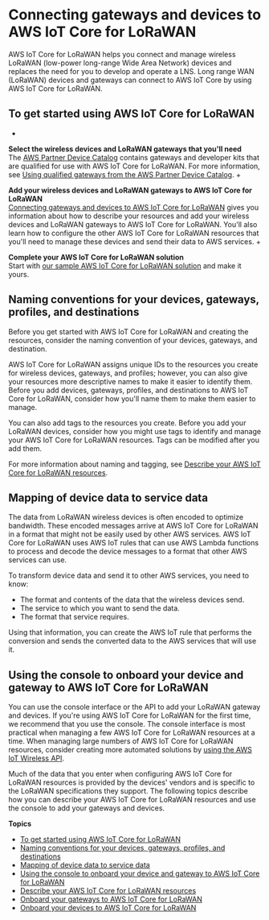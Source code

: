 # Connecting gateways and devices to AWS IoT Core for LoRaWAN<a name="connect-iot-lorawan-getting-started"></a>

AWS IoT Core for LoRaWAN helps you connect and manage wireless LoRaWAN \(low\-power long\-range Wide Area Network\) devices and replaces the need for you to develop and operate a LNS\. Long range WAN \(LoRaWAN\) devices and gateways can connect to AWS IoT Core by using AWS IoT Core for LoRaWAN\.

## To get started using AWS IoT Core for LoRaWAN<a name="connect-iot-lorawan-get-started-resources"></a>
+ 

**Select the wireless devices and LoRaWAN gateways that you'll need**  
The [AWS Partner Device Catalog](https://devices.amazonaws.com/search?page=1&sv=iotclorawan) contains gateways and developer kits that are qualified for use with AWS IoT Core for LoRaWAN\. For more information, see [Using qualified gateways from the AWS Partner Device Catalog](connect-iot-lorawan-manage-gateways.md#connect-iot-lorawan-qualified-gateways)\. 
+ 

**Add your wireless devices and LoRaWAN gateways to AWS IoT Core for LoRaWAN**  
[Connecting gateways and devices to AWS IoT Core for LoRaWAN](#connect-iot-lorawan-getting-started) gives you information about how to describe your resources and add your wireless devices and LoRaWAN gateways to AWS IoT Core for LoRaWAN\. You'll also learn how to configure the other AWS IoT Core for LoRaWAN resources that you'll need to manage these devices and send their data to AWS services\.
+ 

**Complete your AWS IoT Core for LoRaWAN solution**  
Start with [our sample AWS IoT Core for LoRaWAN solution](https://github.com/aws-samples/aws-iot-core-lorawan) and make it yours\.

## Naming conventions for your devices, gateways, profiles, and destinations<a name="connect-iot-lorawan-naming-convention"></a>

Before you get started with AWS IoT Core for LoRaWAN and creating the resources, consider the naming convention of your devices, gateways, and destination\.

AWS IoT Core for LoRaWAN assigns unique IDs to the resources you create for wireless devices, gateways, and profiles; however, you can also give your resources more descriptive names to make it easier to identify them\. Before you add devices, gateways, profiles, and destinations to AWS IoT Core for LoRaWAN, consider how you'll name them to make them easier to manage\.

You can also add tags to the resources you create\. Before you add your LoRaWAN devices, consider how you might use tags to identify and manage your AWS IoT Core for LoRaWAN resources\. Tags can be modified after you add them\. 

For more information about naming and tagging, see [Describe your AWS IoT Core for LoRaWAN resources](connect-iot-lorawan-describe-resource.md)\.

## Mapping of device data to service data<a name="connect-iot-lorawan-service-device-data"></a>

The data from LoRaWAN wireless devices is often encoded to optimize bandwidth\. These encoded messages arrive at AWS IoT Core for LoRaWAN in a format that might not be easily used by other AWS services\. AWS IoT Core for LoRaWAN uses AWS IoT rules that can use AWS Lambda functions to process and decode the device messages to a format that other AWS services can use\.

To transform device data and send it to other AWS services, you need to know:
+ The format and contents of the data that the wireless devices send\.
+ The service to which you want to send the data\.
+ The format that service requires\.

Using that information, you can create the AWS IoT rule that performs the conversion and sends the converted data to the AWS services that will use it\.

## Using the console to onboard your device and gateway to AWS IoT Core for LoRaWAN<a name="connect-iot-lorawan-console"></a>

You can use the console interface or the API to add your LoRaWAN gateway and devices\. If you're using AWS IoT Core for LoRaWAN for the first time, we recommend that you use the console\. The console interface is most practical when managing a few AWS IoT Core for LoRaWAN resources at a time\. When managing large numbers of AWS IoT Core for LoRaWAN resources, consider creating more automated solutions by [using the AWS IoT Wireless API](connect-iot-lorawan-developer.md)\.

Much of the data that you enter when configuring AWS IoT Core for LoRaWAN resources is provided by the devices' vendors and is specific to the LoRaWAN specifications they support\. The following topics describe how you can describe your AWS IoT Core for LoRaWAN resources and use the console to add your gateways and devices\.

**Topics**
+ [To get started using AWS IoT Core for LoRaWAN](#connect-iot-lorawan-get-started-resources)
+ [Naming conventions for your devices, gateways, profiles, and destinations](#connect-iot-lorawan-naming-convention)
+ [Mapping of device data to service data](#connect-iot-lorawan-service-device-data)
+ [Using the console to onboard your device and gateway to AWS IoT Core for LoRaWAN](#connect-iot-lorawan-console)
+ [Describe your AWS IoT Core for LoRaWAN resources](connect-iot-lorawan-describe-resource.md)
+ [Onboard your gateways to AWS IoT Core for LoRaWAN](connect-iot-lorawan-onboard-gateways.md)
+ [Onboard your devices to AWS IoT Core for LoRaWAN](connect-iot-lorawan-end-devices.md)